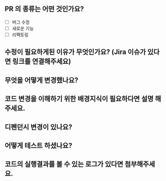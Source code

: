 ## PR 의 종류는 어떤 것인가요?

- [ ] 버그 수정
- [ ] 새로운 기능
- [ ] 리팩토링

## 수정이 필요하게된 이유가 무엇인가요? (Jira 이슈가 있다면 링크를 연결해주세요)

## 무엇을 어떻게 변경했나요?

## 코드 변경을 이해하기 위한 배경지식이 필요하다면 설명 해주세요.

## 디펜던시 변경이 있나요?

## 어떻게 테스트 하셨나요?

## 코드의 실행결과를 볼 수 있는 로그가 있다면 첨부해주세요.
